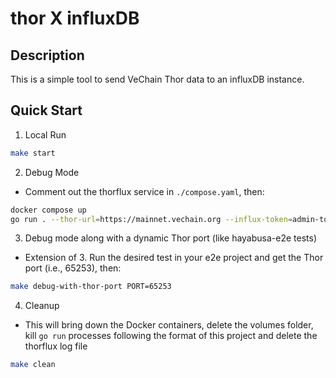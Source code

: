 # thor X influxDB

## Description

This is a simple tool to send VeChain Thor data to an influxDB instance.


## Quick Start

1. Local Run

```bash
make start
```

2. Debug Mode

- Comment out the thorflux service in `./compose.yaml`, then:

```bash
docker compose up
go run . --thor-url=https://mainnet.vechain.org --influx-token=admin-token --thor-block=1024
```

3. Debug mode along with a dynamic Thor port (like hayabusa-e2e tests)

- Extension of 3. Run the desired test in your e2e project and get the Thor port (i.e., 65253), then:

```bash
make debug-with-thor-port PORT=65253
```

4. Cleanup

- This will bring down the Docker containers, delete the volumes folder, kill `go run` processes following the format of this project and delete the thorflux log file

```bash
make clean
```